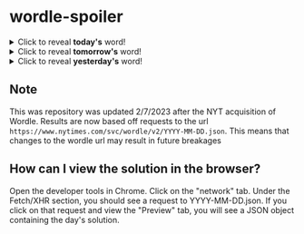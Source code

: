 # wordle-spoiler

<details>
  <summary>Click to reveal <b>today's</b> word!</summary>
  <br>
  <b> cover </b>
</details>

<details>
  <summary>Click to reveal <b>tomorrow's</b> word!</summary>
  <br>
  <b> terse </b>
</details>

<details>
  <summary>Click to reveal <b>yesterday's</b> word!</summary>
  <br>
  <b> prior </b>
</details>

## Note
This was repository was updated 2/7/2023 after the NYT acquisition of Wordle. Results are now based off requests to the url `https://www.nytimes.com/svc/wordle/v2/YYYY-MM-DD.json`. This means that changes to the wordle url may result in future breakages

## How can I view the solution in the browser?
Open the developer tools in Chrome. Click on the "network" tab. Under the Fetch/XHR section, you should see a request to YYYY-MM-DD.json. If you click on that request and view the "Preview" tab, you will see a JSON object containing the day's solution.